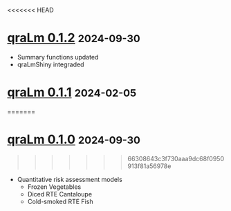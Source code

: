
<<<<<<< HEAD
# [qraLm 0.1.2](https://github.com/WorldHealthOrganization/qraLm/releases/tag/v.0.1.2) <small>2024-09-30</small>

- Summary functions updated
- qraLmShiny integraded

# [qraLm 0.1.1](https://github.com/WorldHealthOrganization/qraLm/releases/tag/v.0.1.1) <small>2024-02-05</small>
=======
# [qraLm 0.1.0](https://github.com/WorldHealthOrganization/qraLm/releases/tag/v.0.1.0) <small>2024-09-30</small>
>>>>>>> 66308643c3f730aaa9dc68f0950913f81a56978e

- Quantitative risk assessment models
  - Frozen Vegetables
  - Diced RTE Cantaloupe
  - Cold-smoked RTE Fish
